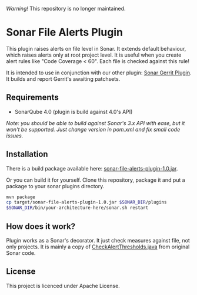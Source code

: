 *Warning!* This repository is no longer maintained.

Sonar File Alerts Plugin
========================

This plugin raises alerts on file level in Sonar. It extends default behaviour, which raises alerts only at root project level. It is useful when you create alert rules like "Code Coverage < 60". Each file is checked against this rule!

It is intended to use in conjunction with our other plugin: [Sonar Gerrit Plugin](https://github.com/TouK/sonar-gerrit-plugin). It builds and report Gerrit's awaiting patchsets.

Requirements
------------

- SonarQube 4.0 (plugin is build against 4.0's API)

*Note: you should be able to build against Sonar's 3.x API with ease, but it won't be supported. Just change version in pom.xml and fix small code issues.*

Installation
------------

There is a build package available here: [sonar-file-alerts-plugin-1.0.jar](https://github.com/TouK/sonar-file-alerts-plugin/releases/download/sonar-file-alerts-plugin-1.0/sonar-file-alerts-plugin-1.0.jar).

Or you can build it for yourself. Clone this repository, package it and put a package to your sonar plugins directory.

```bash
mvn package
cp target/sonar-file-alerts-plugin-1.0.jar $SONAR_DIR/plugins
$SONAR_DIR/bin/your-architecture-here/sonar.sh restart
```

How does it work?
-----------------

Plugin works as a Sonar's decorator. It just check measures against file, not only projects. It is mainly a copy of [CheckAlertThresholds.java](https://github.com/SonarSource/sonar/blob/master/plugins/sonar-core-plugin/src/main/java/org/sonar/plugins/core/sensors/CheckAlertThresholds.java?source=c) from original Sonar code.

License
-------

This project is licenced under Apache License.
